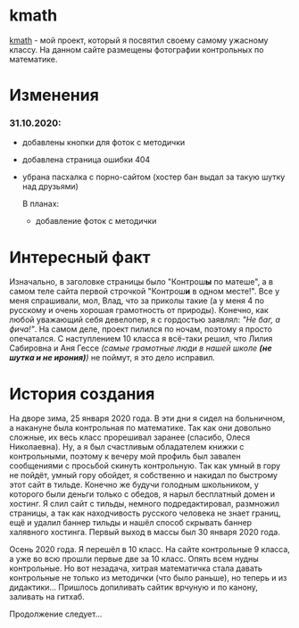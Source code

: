 # kmath

[kmath](http://kmath.tk/ "kmath.tk") - мой проект, который я посвятил своему самому ужасному классу. На данном сайте размещены фотографии контрольных по математике.

# Изменения

### 31.10.2020:
- добавлены кнопки для фоток с методички
- добавлена страница ошибки 404
- убрана пасхалка с порно-сайтом (хостер бан выдал за такую шутку над друзьями)

  В планах:

  - добавление фоток с методички

# Интересный факт

Изначально, в заголовке страницы было "Контрош**ы** по матеше", а в самом теле сайта первой строчкой "Контрош**и** в одном месте!". Все у меня спрашивали, мол, Влад, что за приколы такие (а у меня 4 по русскому и очень хорошая грамотность от природы). Конечно, как любой уважающий себя девелопер, я с гордостью заявлял: *"Не баг, а фича!"*. На самом деле, проект пилился по ночам, поэтому я просто опечатался. С наступлением 10 класса я всё-таки решил, что Лилия Сабировна и Аня Гессе *(самые грамотные люди в нашей школе **(не шутка и не ирония)**)* не поймут, я это дело исправил.

# История создания

На дворе зима, 25 января 2020 года. В эти дни я сидел на больничном, а накануне была контрольная по математике. Так как они довольно сложные, их весь класс прорешивал заранее (спасибо, Олеся Николаевна). Ну, а я был счастливым обладателем книжки с контрольными, поэтому к вечеру мой профиль был завален сообщениями с просьбой скинуть контрольную. Так как умный в гору не пойдёт, умный гору обойдет, я собственно и накидал по быстрому этот сайт в тильде. Конечно же будучи голодным школьником, у которого были деньги только с обедов, я нарыл бесплатный домен и хостинг. Я слил сайт с тильды, немного подредактировал, размножил страницы, а так как находчивость русского человека не знает границ, ещё и удалил баннер тильды и нашёл способ скрывать баннер халявного хостинга. Первый выход в массы был 30 января 2020 года.

Осень 2020 года. Я перешёл в 10 класс. На сайте контрольные 9 класса, а уже во всю прошли первые две за 10 класс. Опять всем нудны контрольные. Но вот незадача, хитрая математичка стала давать контрольные не только из методички (что было раньше), но теперь и из дидактики... Пришлось допиливать сайтик врчуную и по канону, заливать на гитхаб.

Продолжение следует...

